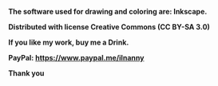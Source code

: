 

<b><p>The software used for drawing and coloring are: Inkscape. </b></p>
<b><p>Distributed with license Creative Commons (CC BY-SA 3.0) </b></p>
<b><p>If you like my work, buy me a Drink.</b></p>

<b><p>PayPal: https://www.paypal.me/ilnanny</b></p>


<b><p>Thank you</b></p>
